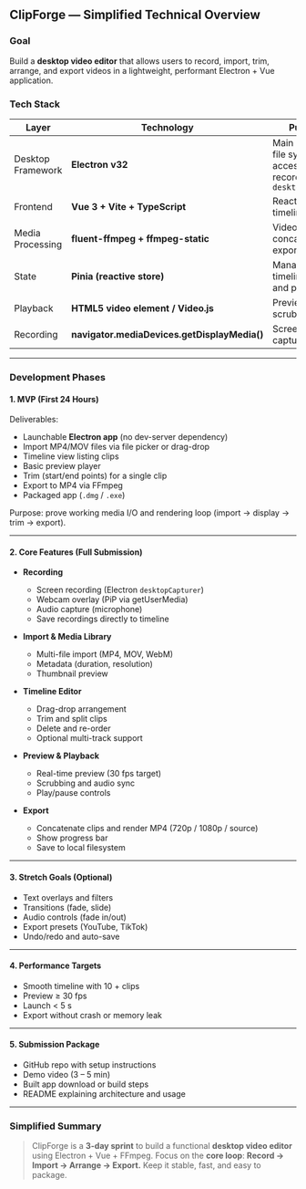 ## ClipForge — Simplified Technical Overview

### Goal

Build a **desktop video editor** that allows users to record, import, trim, arrange, and export videos in a lightweight, performant Electron + Vue application.

### Tech Stack

| Layer             | Technology                                   | Purpose                                                           |
| ----------------- | -------------------------------------------- | ----------------------------------------------------------------- |
| Desktop Framework | **Electron v32**                             | Main process, file system access, recording via `desktopCapturer` |
| Frontend          | **Vue 3 + Vite + TypeScript**                | Reactive UI and timeline editor                                   |
| Media Processing  | **fluent-ffmpeg + ffmpeg-static**            | Video trim, concat, and export                                    |
| State             | **Pinia (reactive store)**                   | Manage clips, timeline state, and playhead                        |
| Playback          | **HTML5 video element / Video.js**           | Preview and scrub                                                 |
| Recording         | **navigator.mediaDevices.getDisplayMedia()** | Screen + audio capture                                            |

---

### Development Phases

#### 1. MVP (First 24 Hours)

Deliverables:

* Launchable **Electron app** (no dev-server dependency)
* Import MP4/MOV files via file picker or drag-drop
* Timeline view listing clips
* Basic preview player
* Trim (start/end points) for a single clip
* Export to MP4 via FFmpeg
* Packaged app (`.dmg` / `.exe`)

Purpose: prove working media I/O and rendering loop (import → display → trim → export).

---

#### 2. Core Features (Full Submission)

* **Recording**

  * Screen recording (Electron `desktopCapturer`)
  * Webcam overlay (PiP via getUserMedia)
  * Audio capture (microphone)
  * Save recordings directly to timeline
* **Import & Media Library**

  * Multi-file import (MP4, MOV, WebM)
  * Metadata (duration, resolution)
  * Thumbnail preview
* **Timeline Editor**

  * Drag-drop arrangement
  * Trim and split clips
  * Delete and re-order
  * Optional multi-track support
* **Preview & Playback**

  * Real-time preview (30 fps target)
  * Scrubbing and audio sync
  * Play/pause controls
* **Export**

  * Concatenate clips and render MP4 (720p / 1080p / source)
  * Show progress bar
  * Save to local filesystem

---

#### 3. Stretch Goals (Optional)

* Text overlays and filters
* Transitions (fade, slide)
* Audio controls (fade in/out)
* Export presets (YouTube, TikTok)
* Undo/redo and auto-save

---

#### 4. Performance Targets

* Smooth timeline with 10 + clips
* Preview ≥ 30 fps
* Launch < 5 s
* Export without crash or memory leak

---

#### 5. Submission Package

* GitHub repo with setup instructions
* Demo video (3 – 5 min)
* Built app download or build steps
* README explaining architecture and usage

---

### Simplified Summary

> ClipForge is a **3-day sprint** to build a functional **desktop video editor** using Electron + Vue + FFmpeg.
> Focus on the **core loop**: **Record → Import → Arrange → Export.**
> Keep it stable, fast, and easy to package.
